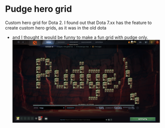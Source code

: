 # Pudge hero grid
Custom hero grid for Dota 2.
I found out that Dota 7.xx has the feature to create custom hero grids, as it was in the old dota  
- and I thought it would be funny to make a fun grid with pudge only.
![Preview](https://github.com/Be1zebub/pudge-hero-grid/blob/master/image.png?raw=true)
